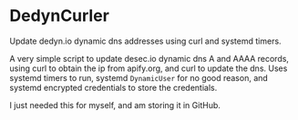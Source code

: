 # DedynCurler

Update dedyn.io dynamic dns addresses using curl and systemd timers.

A very simple script to update desec.io dynamic dns A and AAAA records, using curl to obtain the ip from apify.org, and curl to update the dns. Uses systemd timers to run, systemd `DynamicUser` for no good reason, and systemd encrypted credentials to store the credentials.

I just needed this for myself, and am storing it in GitHub.
